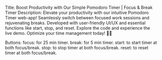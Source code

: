 Title: Boost Productivity with Our Simple Pomodoro Timer | Focus & Break Timer
Description: 
Elevate your productivity with our intuitive Pomodoro Timer web-app! 
Seamlessly switch between focused work sessions and rejuvenating breaks. 
Developed with user-friendly UI/UX and essential functions like start, stop, and reset. 
Explore the code and experience the live demo. 
Optimize your time management today! 🍅🚀

Buttons:
focus: for 25 min timer.
break: for 5 min timer.
start: to start timer at both focus/break.
stop: to stop timer at both focus/break.
reset: to reset timer at both focus/break.
